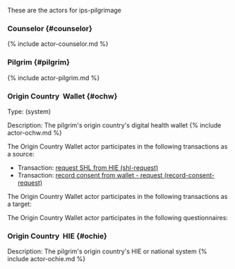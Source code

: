 These are the actors for ips-pilgrimage
###  Counselor {#counselor}

{% include actor-counselor.md %}
	

###  Pilgrim {#pilgrim}

{% include actor-pilgrim.md %}
	 

###  Origin Country  Wallet {#ochw}
Type: (system)


Description: The pilgrim's origin country's digital health wallet
{% include actor-ochw.md %}
	


The Origin Country Wallet actor participates in the following transactions as a source:
-  Transaction: <a href="transaction-shl-request.html">request SHL from HIE (shl-request)</a> 
-  Transaction: <a href="transaction-record-consent-request.html">record consent from wallet - request (record-consent-request)</a> 


The Origin Country Wallet actor participates in the following transactions as a target:


The Origin Country Wallet actor participates in the following questionnaires:

###  Origin Country  HIE {#ochie}

Description: The pilgrim's origin country's HIE or national system
{% include actor-ochie.md %}

